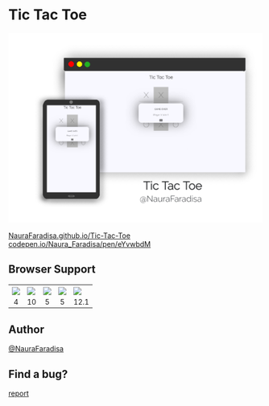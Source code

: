 # Tic Tac Toe

![preview](preview.jpg)

[NauraFaradisa.github.io/Tic-Tac-Toe](https://NauraFaradisa.github.io/Tic-Tac-Toe)
[codepen.io/Naura_Faradisa/pen/eYvwbdM](https://codepen.io/Naura_Faradisa/pen/eYvwbdM)

## Browser Support

<table>
	<tr>
	        <td><img align="center" src="https://lh3.googleusercontent.com/d/1lINX0uQhURf_cqbG1kfOjBOVF5lGea8G=s220?authuser=0"></td>
		<td><img align="center" src="https://lh3.googleusercontent.com/d/1lIpSdQ7B9Rag_VfPFSESsX2AtlRuMuu7=s220?authuser=0"></td>
		<td><img align="center" src="https://lh3.googleusercontent.com/d/1lJyxyw_V0pxF0UFR59Vw4VtOezBBmvSd=s220?authuser=0"></td>
		<td><img align="center" src="https://lh3.googleusercontent.com/d/1lKaeJaCs3Bu9o0yVq7ZzglIwY_Jf_9G1=s220?authuser=0"></td>
		<td><img align="center" src="https://lh3.googleusercontent.com/d/1lMBASCaZCEUGnjdWr2xwYwrocrgWgvJP=s220?authuser=0"></td>
	</tr>
	<tr>
		<td align="center"> 4 </td>
		<td align="center"> 10 </td>
		<td align="center"> 5 </td>
		<td align="center"> 5 </td>
		<td align="center"> 12.1 </td>
	</tr>

</table>

## Author
[@NauraFaradisa](https://github.com/NauraFaradisa)

## Find a bug?
[report](https://github.com/NauraFaradisa/Tic-Tac-Toe/issues)
